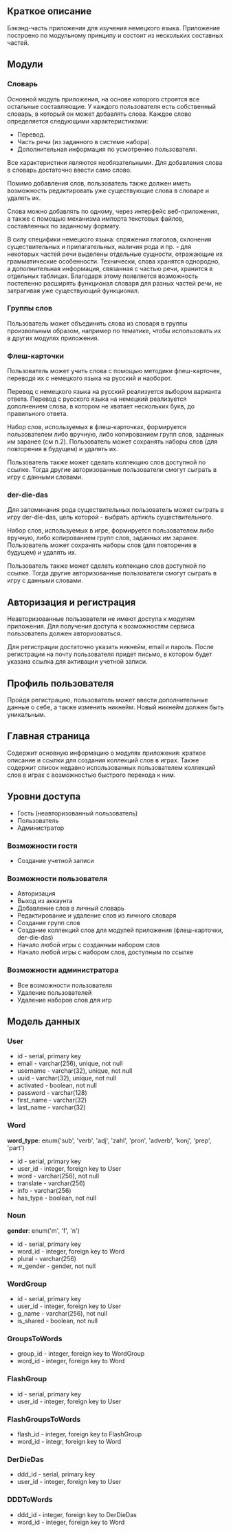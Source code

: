 
## Краткое описание

Бэкэнд-часть приложения для изучения немецкого языка.
Приложение построено по модульному принципу и состоит из нескольких составных частей.

## Модули

### Словарь

Основной модуль приложения, на основе которого строятся все остальные составляющие.
У каждого пользователя есть собственный словарь, в который он может добавлять слова. Каждое слово определяется следующими характеристиками:

 - Перевод. 
 - Часть речи (из заданного в системе набора). 
 - Дополнительная информация по усмотрению пользователя.

Все характеристики являются необязательными. Для добавления слова в словарь достаточно ввести само слово.

Помимо добавления слов, пользователь также должен иметь возможность редактировать уже существующие слова в словаре и удалять их.

Слова можно добавлять по одному, через интерфейс веб-приложения, а также с помощью механизма импорта текстовых файлов, составленных по заданному формату.

В силу специфики немецкого языка: спряжения глаголов, склонения существительных и прилагательных, наличия рода и пр. - для некоторых частей речи выделены отдельные сущности, отражающие их грамматические особенности. Технически, слова хранятся однородно, а дополнительная информация, связанная с частью речи, хранится в отдельных таблицах. Благодаря этому появляется возможность постепенно расширять функционал словаря для разных частей речи, не затрагивая уже существующий функционал.

### Группы слов
Пользователь может объединить слова из словаря в группы произвольным образом, например по тематике, чтобы использовать их в других модулях приложения.

### Флеш-карточки
Пользователь может учить слова с помощью методики флеш-карточек, переводя их с немецкого языка на русский и наоборот. 

Перевод с немецкого языка на русский реализуется выбором варианта ответа.
Перевод с русского языка на немецкий реализуется дополнением слова, в котором не хватает нескольких букв, до правильного ответа.

Набор слов, используемых в флеш-карточках, формируется пользователем либо вручную, либо копированием групп слов, заданных им заранее (см п.2). Пользователь может сохранять наборы слов (для повторения в будущем) и удалять их.

Пользователь также может сделать коллекцию слов доступной по ссылке. Тогда другие авторизованные пользователи смогут сыграть в игру с данными словами.

### der-die-das
Для запоминания рода существительных пользователь может сыграть в игру der-die-das, цель которой - выбрать артикль существительного. 

Набор слов, используемых в игре, формируется пользователем либо вручную, либо копированием групп слов, заданных им заранее. Пользователь может сохранять наборы слов (для повторения в будущем) и удалять их.

Пользователь также может сделать коллекцию слов доступной по ссылке. Тогда другие авторизованные пользователи смогут сыграть в игру с данными словами.

## Авторизация и регистрация
Неавторизованные пользователи не имеют доступа к модулям приложения. Для получения доступа к возможностям сервиса пользователь должен авторизоваться. 

Для регистрации достаточно указать никнейм, email и пароль. После регистрации на почту пользователя придет письмо, в котором будет указана ссылка для активации учетной записи.

## Профиль пользователя
Пройдя регистрацию, пользователь может ввести дополнительные данные о себе, а также изменить никнейм. Новый никнейм должен быть уникальным.

## Главная страница
Содержит основную информацию о модулях приложения: краткое описание и ссылки для создания коллекций слов в играх. Также содержит список недавно использованных пользователем коллекций слов в играх с возможностью быстрого перехода к ним.

## Уровни доступа
 - Гость (неавторизованный пользователь) 
 - Пользователь 
 - Администратор

### Возможности гостя
- Создание учетной записи

### Возможности пользователя
- Авторизация
- Выход из аккаунта
- Добавление слов в личный словарь
- Редактирование и удаление слов из личного словаря
- Создание групп слов
- Создание коллекций слов для модулей приложения (флеш-карточки, der-die-das)
- Начало любой игры с созданным набором слов
- Начало любой игры с набором слов, доступным по ссылке

### Возможности администратора
- Все возможности пользователя
- Удаление пользователей
- Удаление наборов слов для игр

## Модель данных
### User
- id - serial, primary key
- email - varchar(256), unique, not null
- username - varchar(32), unique, not null
- uuid - varchar(32), unique, not null
- activated - boolean, not null
- password - varchar(128)
- first_name - varchar(32)
- last_name - varchar(32)

### Word
**word_type**: enum('sub', 'verb', 'adj', 'zahl', 'pron', 'adverb', 'konj', 'prep', 'part')
- id - serial, primary key
- user_id - integer, foreign key to User
- word - varchar(256), not null
- translate - varchar(256)
- info - varchar(256)
- has_type - boolean, not null

### Noun
**gender**: enum('m', 'f', 'n')
- id - serial, primary key
- word_id - integer, foreign key to Word
- plural - varchar(256)
- w_gender - gender, not null

### WordGroup
- id - serial, primary key
- user_id - integer, foreign key to User
- g_name - varchar(256), not null
- is_shared - boolean, not null

### GroupsToWords
- group_id - integer, foreign key to WordGroup
- word_id - integer, foreign key to Word

### FlashGroup
- id - serial, primary key
- user_id - integer, foreign key to User

### FlashGroupsToWords
- flash_id - integer, foreign key to FlashGroup
- word_id - integr, foreign key to Word

### DerDieDas
- ddd_id - serial, primary key
- user_id - integer, foreign key to User

### DDDToWords
- ddd_id - integer, foreign key to DerDieDas
- word_id - integer, foreign key to Word
